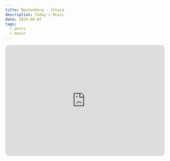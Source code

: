```yaml
---
title: Beatenberg - Ithaca
description: Today's Music
date: 2024-06-07
tags:
  - posts
  - music
---
```


<iframe style="border-radius:12px" src="https://open.spotify.com/embed/track/2U2J8Hyv1CxlAS5cJZ0ODj?utm_source=generator" width="100%" height="352" frameBorder="0" allowfullscreen="" allow="autoplay; clipboard-write; encrypted-media; fullscreen; picture-in-picture" loading="lazy"></iframe>